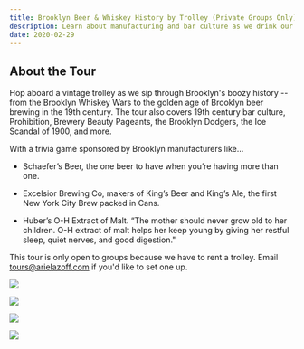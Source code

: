 ```yaml
---
title: Brooklyn Beer & Whiskey History by Trolley (Private Groups Only)
description: Learn about manufacturing and bar culture as we drink our way through history
date: 2020-02-29
---
```

## About the Tour

Hop aboard a vintage trolley as we sip through Brooklyn's boozy history -- from the Brooklyn Whiskey Wars to the golden age of Brooklyn beer brewing in the 19th century. The tour also covers 19th century bar culture, Prohibition, Brewery Beauty Pageants, the Brooklyn Dodgers, the Ice Scandal of 1900, and more.

With a trivia game sponsored by Brooklyn manufacturers like...

*   Schaefer’s Beer, the one beer to have when you’re having more than one.
    
*   Excelsior Brewing Co, makers of King’s Beer and King’s Ale, the first New York City Brew packed in Cans.
    
*   Huber’s O-H Extract of Malt. “The mother should never grow old to her children. O-H extract of malt helps her keep young by giving her restful sleep, quiet nerves, and good digestion."
    

This tour is only open to groups because we have to rent a trolley. Email [tours@arielazoff.com](mailto:tours@arielazoff.com) if you'd like to set one up.

![](/images/arc202_box17_388.jpg)

![](/images/beauty%20beer%20exhibit%202.jpg)

![](/images/beer1.jpg)

![](/images/whiskey+warsmall.jpg)